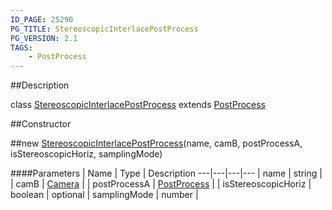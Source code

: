 ```yaml
---
ID_PAGE: 25290
PG_TITLE: StereoscopicInterlacePostProcess
PG_VERSION: 2.1
TAGS:
    - PostProcess
---
```

##Description

class [StereoscopicInterlacePostProcess](/classes/2.2/StereoscopicInterlacePostProcess) extends [PostProcess](/classes/2.2/PostProcess)



##Constructor

##new [StereoscopicInterlacePostProcess](/classes/2.2/StereoscopicInterlacePostProcess)(name, camB, postProcessA, isStereoscopicHoriz, samplingMode)



####Parameters
 | Name | Type | Description
---|---|---|---
 | name | string | 
 | camB | [Camera](/classes/2.2/Camera) | 
 | postProcessA | [PostProcess](/classes/2.2/PostProcess) | 
 | isStereoscopicHoriz | boolean | 
optional | samplingMode | number | 

